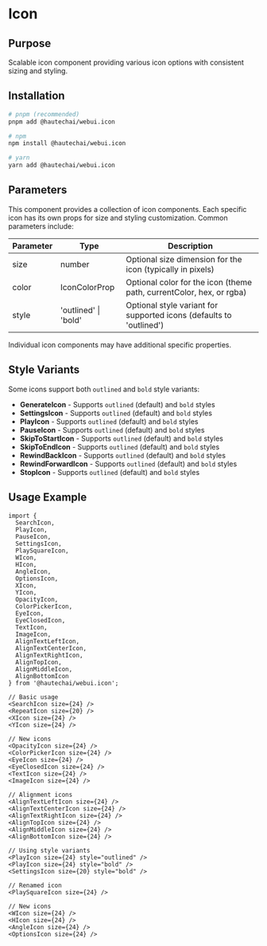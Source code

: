 # Icon

## Purpose

Scalable icon component providing various icon options with consistent sizing and styling.

## Installation

```bash
# pnpm (recommended)
pnpm add @hautechai/webui.icon

# npm
npm install @hautechai/webui.icon

# yarn
yarn add @hautechai/webui.icon
```

## Parameters

This component provides a collection of icon components. Each specific icon has its own props for size and styling customization. Common parameters include:

| Parameter | Type                 | Description                                                          |
| --------- | -------------------- | -------------------------------------------------------------------- |
| size      | number               | Optional size dimension for the icon (typically in pixels)           |
| color     | IconColorProp        | Optional color for the icon (theme path, currentColor, hex, or rgba) |
| style     | 'outlined' \| 'bold' | Optional style variant for supported icons (defaults to 'outlined')  |

Individual icon components may have additional specific properties.

## Style Variants

Some icons support both `outlined` and `bold` style variants:

- **GenerateIcon** - Supports `outlined` (default) and `bold` styles
- **SettingsIcon** - Supports `outlined` (default) and `bold` styles
- **PlayIcon** - Supports `outlined` (default) and `bold` styles
- **PauseIcon** - Supports `outlined` (default) and `bold` styles
- **SkipToStartIcon** - Supports `outlined` (default) and `bold` styles
- **SkipToEndIcon** - Supports `outlined` (default) and `bold` styles
- **RewindBackIcon** - Supports `outlined` (default) and `bold` styles
- **RewindForwardIcon** - Supports `outlined` (default) and `bold` styles
- **StopIcon** - Supports `outlined` (default) and `bold` styles

## Usage Example

```tsx
import {
  SearchIcon,
  PlayIcon,
  PauseIcon,
  SettingsIcon,
  PlaySquareIcon,
  WIcon,
  HIcon,
  AngleIcon,
  OptionsIcon,
  XIcon,
  YIcon,
  OpacityIcon,
  ColorPickerIcon,
  EyeIcon,
  EyeClosedIcon,
  TextIcon,
  ImageIcon,
  AlignTextLeftIcon,
  AlignTextCenterIcon,
  AlignTextRightIcon,
  AlignTopIcon,
  AlignMiddleIcon,
  AlignBottomIcon
} from '@hautechai/webui.icon';

// Basic usage
<SearchIcon size={24} />
<RepeatIcon size={20} />
<XIcon size={24} />
<YIcon size={24} />

// New icons
<OpacityIcon size={24} />
<ColorPickerIcon size={24} />
<EyeIcon size={24} />
<EyeClosedIcon size={24} />
<TextIcon size={24} />
<ImageIcon size={24} />

// Alignment icons
<AlignTextLeftIcon size={24} />
<AlignTextCenterIcon size={24} />
<AlignTextRightIcon size={24} />
<AlignTopIcon size={24} />
<AlignMiddleIcon size={24} />
<AlignBottomIcon size={24} />

// Using style variants
<PlayIcon size={24} style="outlined" />
<PlayIcon size={24} style="bold" />
<SettingsIcon size={20} style="bold" />

// Renamed icon
<PlaySquareIcon size={24} />

// New icons
<WIcon size={24} />
<HIcon size={24} />
<AngleIcon size={24} />
<OptionsIcon size={24} />
```
